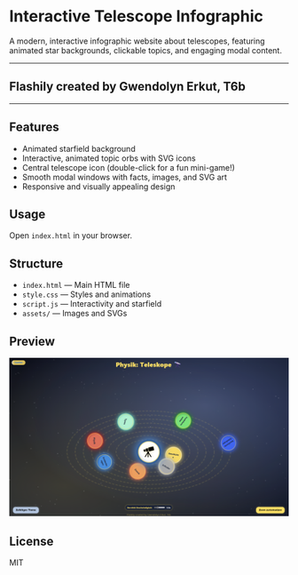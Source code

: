 # Interactive Telescope Infographic

A modern, interactive infographic website about telescopes, featuring animated star backgrounds, clickable topics, and engaging modal content.

---

## Flashily created by Gwendolyn Erkut, T6b

---

## Features

- Animated starfield background
- Interactive, animated topic orbs with SVG icons
- Central telescope icon (double-click for a fun mini-game!)
- Smooth modal windows with facts, images, and SVG art
- Responsive and visually appealing design

## Usage

Open `index.html` in your browser.

## Structure

- `index.html` — Main HTML file
- `style.css` — Styles and animations
- `script.js` — Interactivity and starfield
- `assets/` — Images and SVGs

## Preview

![Preview Screenshot](assets/preview.png)

## License

MIT
